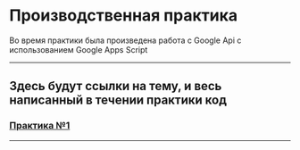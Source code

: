 # Производственная практика

Во время практики была произведена работа с Google Api с использованием Google Apps Script

---

## Здесь будут ссылки на тему, и весь написанный в течении практики код

### [Практика №1](https://github.com/vcusnx/google-practice/tree/main/google%20sheets/practice1)
---
